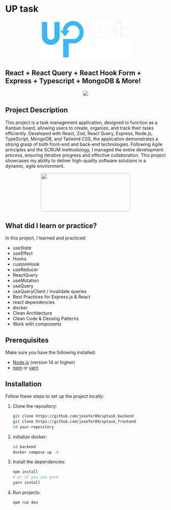 # UP task


<div align="center">
  <img src="./backend/public/screen/logo_dark.png" alt="logo" width="280" height="120">
</div>

## React + React Query + React Hook Form + Express + Typescript + MongoDB & More!
<div align="center">
    <img src="https://skillicons.dev/icons?i=ts,react,express,tailwind,mongodb,nodejs,vite,docker,postman,html,css,htmx)](https://skillicons.dev">
</div>


## Project Description

This project is a task management application, designed to function as a Kanban board, allowing users to create, organize, and track their tasks efficiently. Developed with React, Zod, React Query, Express, Node.js, TypeScript, MongoDB, and Tailwind CSS, the application demonstrates a strong grasp of both front-end and back-end technologies. Following Agile principles and the SCRUM methodology, I managed the entire development process, ensuring iterative progress and effective collaboration. This project showcases my ability to deliver high-quality software solutions in a dynamic, agile environment.

<div align="center">
  <img src="./backend/public/screen/uptask_projectDashboard.png alt="logo" width="280" height="120">
</div>

## What did I learn or practice?

In this project, I learned and practiced:
- useState
- useEffect
- Hooks
- customHook
- useReducer
- ReactQuery
- useMutation
- useQuery
- useQueryClient / invalidate queries
- Best Practices for Express.js & React
- react dependencies
- docker
- Clean Architecture
- Clean Code & Dessing Patterns
- Work with components


## Prerequisites

Make sure you have the following installed:

- [Node.js](https://nodejs.org/) (version 14 or higher)
- [npm](https://www.npmjs.com/) or [yarn](https://yarnpkg.com/)


## Installation

Follow these steps to set up the project locally:

1. Clone the repository:
    ```bash
    git clone https://github.com/josefer09/uptask_backend
    git clone https://github.com/josefer09/uptask_frontend
    cd your-repository
    ```

2. initialize docker:
    ```bash
    cd backend
    docker compose up -d
    ```

3. Install the dependencies:
    ```bash
    npm install
    # or if you use yarn
    yarn install
    ```

4. Run projects:
    ```bash
    npm run dev
    ```
